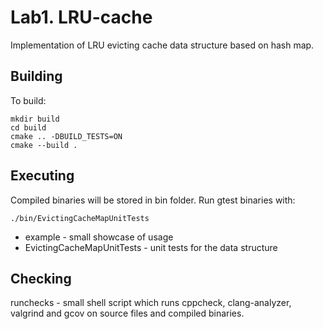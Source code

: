 # Lab1. LRU-cache

Implementation of LRU evicting cache data structure based on hash map.

## Building

To build:

```
mkdir build
cd build
cmake .. -DBUILD_TESTS=ON
cmake --build .
```

## Executing

Compiled binaries will be stored in bin folder. Run gtest binaries with:

```
./bin/EvictingCacheMapUnitTests
```

* example - small showcase of usage
* EvictingCacheMapUnitTests - unit tests for the data structure

## Checking

runchecks - small shell script which runs cppcheck, clang-analyzer, valgrind and gcov on source files and compiled binaries.